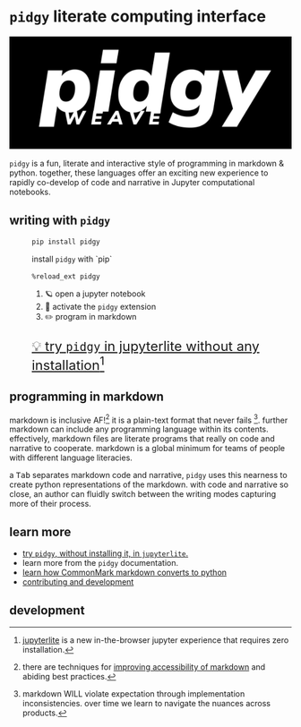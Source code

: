 # `pidgy` literate computing interface

![pidgy logo](pidgy.png "PIDGY written in large lower case sans serif text with the word WEAVE written in capital letters underneath the letters PID")

`pidgy` is a fun, literate and interactive style of programming in markdown & python. together, these languages offer an exciting new experience to rapidly co-develop of code and narrative in Jupyter computational notebooks.

## writing with `pidgy`

<figure markdown>

```bash
pip install pidgy
```
<figcaption>install <code>pidgy</code> with `pip`</figcaption>
</figure>


<figure markdown>

```ipython
%reload_ext pidgy
```
<figcaption markdown>

1. 🪐 open a jupyter notebook
2. 🔌 activate the <code>pidgy</code> extension
3. ✏️ program in markdown
 
</figcaption> 
</figure>

<figure markdown>

<figcaption markdown style="font-size: 1.5rem;">

[💡 try `pidgy` in jupyterlite without any installation][pidgy lite][^lite] 

</figcaption>
</figure>

## programming in markdown

markdown is inclusive AF![^a11y] it is a plain-text format that never fails [^violate].
further markdown can include any programming language within its contents.
effectively, markdown files are literate programs that really on code and narrative to cooperate. markdown is a global minimum for teams of people with different language literacies.

a <kbd>Tab</kbd> separates markdown code and narrative, `pidgy` uses this nearness to create python representations of the markdown. with code and narrative so close, an author can fluidly switch between the writing modes capturing more of their process.

## learn more

* [try `pidgy`, without installing it, in `jupyterlite`.][pidgy lite]
* learn more from the `pidgy` documentation.
* [learn how CommonMark markdown converts to python][midgy]
* [contributing and development]

## development

[midgy]: https://github.com/deathbeds/midgy "midgy tangles markdown to python from pidgy"
[pip]: https://pypi.org/ "python package index"
[improving accessibility of markdown]: https://www.smashingmagazine.com/2021/09/improving-accessibility-of-markdown/
[With Markdown, Even the Blind Can Write]: https://tidbits.com/2013/06/18/with-markdown-even-the-blind-can-write/
[pidgy lite]: https://deathbeds.github.io/pidgy/run/
[jupyterlite]: https://github.com/jupyterlite/jupyterlite
[contributing and development]: #

[^a11y]: there are techniques for [improving accessibility of markdown] and abiding best practices.
[^violate]: markdown WILL violate expectation through implementation inconsistencies. over time we learn to navigate the nuances across products.
[^lite]: [jupyterlite] is a new in-the-browser jupyter experience that requires zero installation.